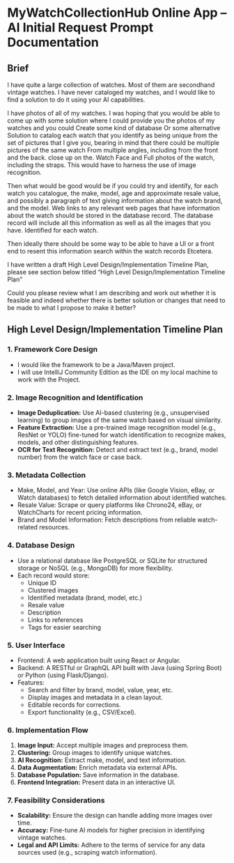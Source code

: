 # MyWatchCollectionHub Online App – AI Initial Request Prompt Documentation

## Brief

I have quite a large collection of watches. Most of them are secondhand vintage watches. I have never cataloged my watches, and I would like to find a solution to do it using your AI capabilities.

I have photos of all of my watches. I was hoping that you would be able to come up with some solution where I could provide you the photos of my watches and you could Create some kind of database Or some alternative Solution to catalog each watch that you identify as being unique from the set of pictures that I give you, bearing in mind that there could be multiple pictures of the same watch From multiple angles, including from the front and the back. close up on the. Watch Face and Full photos of the watch, including the straps. This would have to harness the use of image recognition.

Then what would be good would be if you could try and identify, for each watch you catalogue, the make, model, age and approximate resale value, and possibly a paragraph of text giving information about the watch brand, and the model. Web links to any relevant web pages that have information about the watch should be stored in the database record. The database record will include all this information as well as all the images that you have. Identified for each watch.

Then ideally there should be some way to be able to have a UI or a front end to resent this information search within the watch records Etcetera.

I have written a draft High Level Design/Implementation Timeline Plan, please see section below titled “High Level Design/Implementation Timeline Plan”

Could you please review what I am describing and work out whether it is feasible and indeed whether there is better solution or changes that need to be made to what I propose to make it better?

## High Level Design/Implementation Timeline Plan

### 1. Framework Core Design

* I would like the framework to be a Java/Maven project.
* I will use IntelliJ Community Edition as the IDE on my local machine to work with the Project.

### 2. Image Recognition and Identification

* **Image Deduplication:** Use AI-based clustering (e.g., unsupervised learning) to group images of the same watch based on visual similarity.
* **Feature Extraction:** Use a pre-trained image recognition model (e.g., ResNet or YOLO) fine-tuned for watch identification to recognize makes, models, and other distinguishing features.
* **OCR for Text Recognition:** Detect and extract text (e.g., brand, model number) from the watch face or case back.

### 3. Metadata Collection

* Make, Model, and Year: Use online APIs (like Google Vision, eBay, or Watch databases) to fetch detailed information about identified watches.
* Resale Value: Scrape or query platforms like Chrono24, eBay, or WatchCharts for recent pricing information.
* Brand and Model Information: Fetch descriptions from reliable watch-related resources.

### 4. Database Design

* Use a relational database like PostgreSQL or SQLite for structured storage or NoSQL (e.g., MongoDB) for more flexibility.
* Each record would store:
    + Unique ID
    + Clustered images
    + Identified metadata (brand, model, etc.)
    + Resale value
    + Description
    + Links to references
    + Tags for easier searching

### 5. User Interface

* Frontend: A web application built using React or Angular.
* Backend: A RESTful or GraphQL API built with Java (using Spring Boot) or Python (using Flask/Django).
* Features:
    + Search and filter by brand, model, value, year, etc.
    + Display images and metadata in a clean layout.
    + Editable records for corrections.
    + Export functionality (e.g., CSV/Excel).

### 6. Implementation Flow

1. **Image Input:** Accept multiple images and preprocess them.
2. **Clustering:** Group images to identify unique watches.
3. **AI Recognition:** Extract make, model, and text information.
4. **Data Augmentation:** Enrich metadata via external APIs.
5. **Database Population:** Save information in the database.
6. **Frontend Integration:** Present data in an interactive UI.

### 7. Feasibility Considerations

* **Scalability:** Ensure the design can handle adding more images over time.
* **Accuracy:** Fine-tune AI models for higher precision in identifying vintage watches.
* **Legal and API Limits:** Adhere to the terms of service for any data sources used (e.g., scraping watch information).
